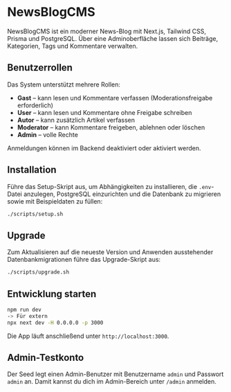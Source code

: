 # NewsBlogCMS

NewsBlogCMS ist ein moderner News-Blog mit Next.js, Tailwind CSS, Prisma und PostgreSQL. Über eine Adminoberfläche lassen sich Beiträge, Kategorien, Tags und Kommentare verwalten.

## Benutzerrollen

Das System unterstützt mehrere Rollen:

- **Gast** – kann lesen und Kommentare verfassen (Moderationsfreigabe erforderlich)
- **User** – kann lesen und Kommentare ohne Freigabe schreiben
- **Autor** – kann zusätzlich Artikel verfassen
- **Moderator** – kann Kommentare freigeben, ablehnen oder löschen
- **Admin** – volle Rechte

Anmeldungen können im Backend deaktiviert oder aktiviert werden.

## Installation

Führe das Setup-Skript aus, um Abhängigkeiten zu installieren, die `.env`-Datei anzulegen, PostgreSQL einzurichten und die Datenbank zu migrieren sowie mit Beispieldaten zu füllen:

```bash
./scripts/setup.sh
```

## Upgrade

Zum Aktualisieren auf die neueste Version und Anwenden ausstehender Datenbankmigrationen führe das Upgrade-Skript aus:

```bash
./scripts/upgrade.sh
```

## Entwicklung starten

```bash
npm run dev
-> Für extern
npx next dev -H 0.0.0.0 -p 3000
```

Die App läuft anschließend unter `http://localhost:3000`.

## Admin-Testkonto

Der Seed legt einen Admin-Benutzer mit Benutzername `admin` und Passwort `admin` an. Damit kannst du dich im Admin-Bereich unter `/admin` anmelden.
